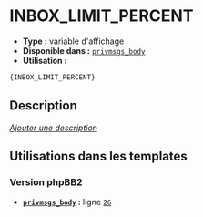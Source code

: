 # INBOX_LIMIT_PERCENT
* __Type :__ variable d'affichage
* __Disponible dans :__ [`privmsgs_body`](../tpl/var/privmsgs_body.md#readme)
* __Utilisation :__

```html
{INBOX_LIMIT_PERCENT}
```

## Description
[*Ajouter une description*](https://fa-tvars.appspot.com/var/INBOX_LIMIT_PERCENT)

## Utilisations dans les templates

### Version phpBB2
* __[`privmsgs_body`](../tpl/var/privmsgs_body.md#readme) :__ ligne [`26`](../tpl/src/subsilver/privmsgs_body.tpl#L26)